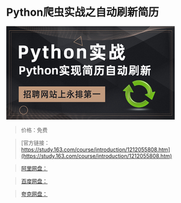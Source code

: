 # Python爬虫实战之自动刷新简历

![img](../../../assets/study163/free/f52eda27894c4db4ba06a1df86c91840.jpg)

> 价格：免费

> [官方链接：https://study.163.com/course/introduction/1212055808.htm](https://study.163.com/course/introduction/1212055808.htm)

> [阿里网盘：]()

> [百度网盘：]()

> [夸克网盘：]()
